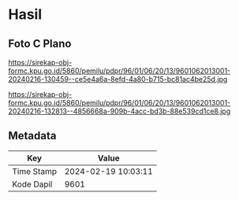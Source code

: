 # Hasil

## Foto C Plano

https://sirekap-obj-formc.kpu.go.id/5860/pemilu/pdpr/96/01/06/20/13/9601062013001-20240216-130459--ce5e4a6a-8efd-4a80-b715-bc81ac4be25d.jpg

https://sirekap-obj-formc.kpu.go.id/5860/pemilu/pdpr/96/01/06/20/13/9601062013001-20240216-132813--4856668a-909b-4acc-bd3b-88e539cd1ce8.jpg


## Metadata

| Key        | Value               |
| ---------- | ------------------- |
| Time Stamp | 2024-02-19 10:03:11 |
| Kode Dapil | 9601                |



